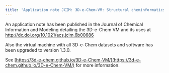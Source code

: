 ```yaml
---
title: 'Application note JCIM: 3D-e-Chem-VM: Structural cheminformatics research infrastructure in a freely available Virtual Machine'
---
```

An application note has been published in the Journal of Chemical Information and Modeling detailing the 3D-e-Chem VM and its uses at <a href="http://dx.doi.org/10.1021/acs.jcim.6b00686">http://dx.doi.org/10.1021/acs.jcim.6b00686</a>

Also the virtual machine with all 3D-e-Chem datasets and software has been upgraded to version 1.3.0.

See [https://3d-e-chem.github.io/3D-e-Chem-VM/](https://3d-e-chem.github.io/3D-e-Chem-VM/) for more information.
